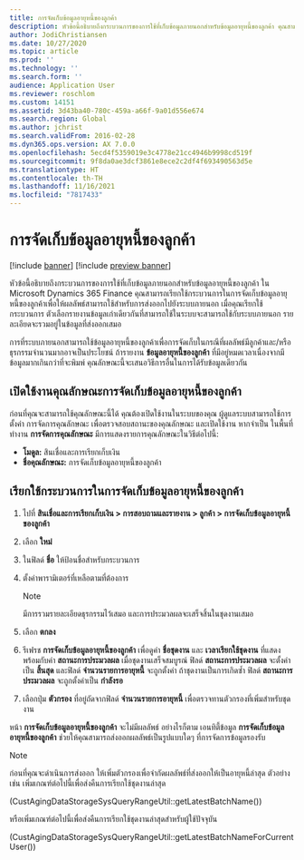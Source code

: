```yaml
---
title: การจัดเก็บข้อมูลอายุหนี้ของลูกค้า
description: หัวข้อนี้อธิบายถึงกระบวนการของการใช้ที่เก็บข้อมูลภายนอกสำหรับข้อมูลอายุหนี้ของลูกค้า คุณสามารถเรียกใช้กระบวนการในการจัดเก็บข้อมูลอายุหนี้ของลูกค้าเพื่อให้ผลลัพธ์สามารถใช้สำหรับการส่งออกไปยังระบบภายนอก
author: JodiChristiansen
ms.date: 10/27/2020
ms.topic: article
ms.prod: ''
ms.technology: ''
ms.search.form: ''
audience: Application User
ms.reviewer: roschlom
ms.custom: 14151
ms.assetid: 3d43ba40-780c-459a-a66f-9a01d556e674
ms.search.region: Global
ms.author: jchrist
ms.search.validFrom: 2016-02-28
ms.dyn365.ops.version: AX 7.0.0
ms.openlocfilehash: 5ecd4f5359019e3c4778e21cc4946b9998cd519f
ms.sourcegitcommit: 9f8da0ae3dcf3861e8ece2c2df4f693490563d5e
ms.translationtype: HT
ms.contentlocale: th-TH
ms.lasthandoff: 11/16/2021
ms.locfileid: "7817433"
---
```

# <a name="customer-aging-data-storage"></a>การจัดเก็บข้อมูลอายุหนี้ของลูกค้า

[!include [banner](../includes/banner.md)]
[!include [preview banner](../includes/preview-banner.md)]

หัวข้อนี้อธิบายถึงกระบวนการของการใช้ที่เก็บข้อมูลภายนอกสำหรับข้อมูลอายุหนี้ของลูกค้า ใน Microsoft Dynamics 365 Finance คุณสามารถเรียกใช้กระบวนการในการจัดเก็บข้อมูลอายุหนี้ของลูกค้าเพื่อให้ผลลัพธ์สามารถใช้สำหรับการส่งออกไปยังระบบภายนอก เมื่อคุณเรียกใช้กระบวนการ ตัวเลือกรายงานข้อมูลเก่าเดียวกันที่สามารถใช้ในระบบจะสามารถใช้กับระบบภายนอก รายละเอียดจะรวมอยู่ในข้อมูลที่ส่งออกเสมอ

การที่ระบบภายนอกสามารถใช้ข้อมูลอายุหนี้ของลูกค้าเพื่อการจัดเก็บในกรณีที่ผลลัพธ์มีลูกค้าและ/หรือธุรกรรมจำนวนมากอาจเป็นประโยชน์ ถ้ารายงาน **ข้อมูลอายุหนี้ของลูกค้า** ที่มีอยู่หมดเวลาเนื่องจากมีข้อมูลมากเกินกว่าที่จะพิมพ์ คุณลักษณะนี้จะเสนอวิธีการอื่นในการได้รับข้อมูลเดียวกัน

## <a name="enable-the-customer-aging-data-storage-feature"></a>เปิดใช้งานคุณลักษณะการจัดเก็บข้อมูลอายุหนี้ของลูกค้า

ก่อนที่คุณจะสามารถใช้คุณลักษณะนี้ได้ คุณต้องเปิดใช้งานในระบบของคุณ ผู้ดูแลระบบสามารถใช้การตั้งค่า การจัดการคุณลักษณะ เพื่อตรวจสอบสถานะของคุณลักษณะ และเปิดใช้งาน หากจำเป็น ในพื้นที่ทำงาน **การจัดการคุณลักษณะ** มีการแสดงรายการคุณลักษณะในวิธีต่อไปนี้:

- **โมดูล:** สินเชื่อและการเรียกเก็บเงิน
- **ชื่อคุณลักษณะ:** การจัดเก็บข้อมูลอายุหนี้ของลูกค้า

## <a name="run-the-customer-aging-data-storage-process"></a>เรียกใช้กระบวนการในการจัดเก็บข้อมูลอายุหนี้ของลูกค้า

1. ไปที่ **สินเชื่อและการเรียกเก็บเงิน \> การสอบถามและรายงาน \> ลูกค้า \> การจัดเก็บข้อมูลอายุหนี้ของลูกค้า**
2. เลือก **ใหม่**
3. ในฟิลด์ **ชื่อ** ให้ป้อนชื่อสำหรับกระบวนการ
4. ตั้งค่าพารามิเตอร์ที่เหลือตามที่ต้องการ

    > [!NOTE]
    > มีการรวมรายละเอียดธุรกรรมไว้เสมอ และการประมวลผลจะเสร็จสิ้นในชุดงานเสมอ

5. เลือก **ตกลง**
6. รีเฟรช **การจัดเก็บข้อมูลอายุหนี้ของลูกค้า** เพื่อดูค่า **ชื่อชุดงาน** และ **เวลาเรียกใช้ชุดงาน** ที่แสดงพร้อมกับค่า **สถานะการประมวลผล** เมื่อชุดงานเสร็จสมบูรณ์ ฟิลด์ **สถานะการประมวลผล** จะตั้งค่าเป็น **สิ้นสุด** และฟิลด์ **จํานวนรายการอายุหนี้** จะถูกตั้งค่า ถ้าชุดงานเป็นการเกิดซ้ำ ฟิลด์ **สถานะการประมวลผล** จะถูกตั้งค่าเป็น **กำลังรอ**
7. เลือกปุ่ม **ตัวกรอง** ที่อยู่ถัดจากฟิลด์ **จํานวนรายการอายุหนี้** เพื่อตรวจทานตัวกรองที่เพิ่มสำหรับชุดงาน

หน้า **การจัดเก็บข้อมูลอายุหนี้ของลูกค้า** จะไม่มีผลลัพธ์ อย่างไรก็ตาม เอนทิตี้ข้อมูล **การจัดเก็บข้อมูลอายุหนี้ของลูกค้า** ช่วยให้คุณสามารถส่งออกผลลัพธ์เป็นรูปแบบใดๆ ที่การจัดการข้อมูลรองรับ

> [!NOTE]
> ก่อนที่คุณจะดําเนินการส่งออก ให้เพิ่มตัวกรองเพื่อจํากัดผลลัพธ์ที่ส่งออกให้เป็นอายุหนี้ล่าสุด ตัวอย่างเช่น เพิ่มเกณฑ์ต่อไปนี้เพื่อส่งคืนการเรียกใช้ชุดงานล่าสุด
>
> (CustAgingDataStorageSysQueryRangeUtil::getLatestBatchName())
>
> หรือเพิ่มเกณฑ์ต่อไปนี้เพื่อส่งคืนการเรียกใช้ชุดงานล่าสุดสำหรับผู้ใช้ปัจจุบัน
>
> (CustAgingDataStorageSysQueryRangeUtil::getLatestBatchNameForCurrentUser())
